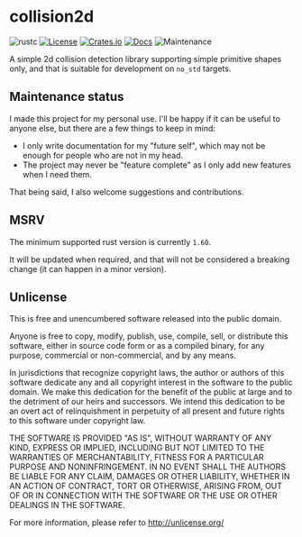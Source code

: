 # collision2d

![rustc](https://img.shields.io/badge/rustc-1.60+-blue?logo=rust)
[![License](https://img.shields.io/crates/l/collision2d)](#Unlicense)
[![Crates.io](https://img.shields.io/crates/v/collision2d)](https://crates.io/crates/collision2d)
[![Docs](https://docs.rs/collision2d/badge.svg)](https://docs.rs/collision2d)
![Maintenance](https://img.shields.io/maintenance/passively/2025)

A simple 2d collision detection library supporting simple primitive shapes only, 
and that is suitable for development on `no_std` targets.


## Maintenance status

I made this project for my personal use. I'll be happy if it can be useful to anyone else, but there are a few things to keep in mind:
* I only write documentation for my "future self", which may not be enough for people who are not in my head.
* The project may never be "feature complete" as I only add new features when I need them.

That being said, I also welcome suggestions and contributions.

## MSRV

The minimum supported rust version is currently `1.60`.

It will be updated when required, and that will not be considered a breaking change (it can happen in a minor version).


## Unlicense

This is free and unencumbered software released into the public domain.

Anyone is free to copy, modify, publish, use, compile, sell, or
distribute this software, either in source code form or as a compiled
binary, for any purpose, commercial or non-commercial, and by any
means.

In jurisdictions that recognize copyright laws, the author or authors
of this software dedicate any and all copyright interest in the
software to the public domain. We make this dedication for the benefit
of the public at large and to the detriment of our heirs and
successors. We intend this dedication to be an overt act of
relinquishment in perpetuity of all present and future rights to this
software under copyright law.

THE SOFTWARE IS PROVIDED "AS IS", WITHOUT WARRANTY OF ANY KIND,
EXPRESS OR IMPLIED, INCLUDING BUT NOT LIMITED TO THE WARRANTIES OF
MERCHANTABILITY, FITNESS FOR A PARTICULAR PURPOSE AND NONINFRINGEMENT.
IN NO EVENT SHALL THE AUTHORS BE LIABLE FOR ANY CLAIM, DAMAGES OR
OTHER LIABILITY, WHETHER IN AN ACTION OF CONTRACT, TORT OR OTHERWISE,
ARISING FROM, OUT OF OR IN CONNECTION WITH THE SOFTWARE OR THE USE OR
OTHER DEALINGS IN THE SOFTWARE.

For more information, please refer to <http://unlicense.org/>
